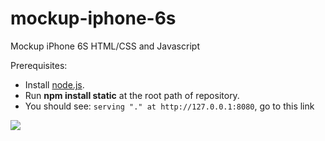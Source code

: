 # mockup-iphone-6s
Mockup iPhone 6S HTML/CSS and Javascript

Prerequisites:
 - Install [node.js](https://nodejs.org/en/download/).
 - Run **npm install static** at the root path of repository.
 - You should see: ``serving "." at http://127.0.0.1:8080``, go to this link

![](http://image.noelshack.com/fichiers/2016/27/1468058334-iphone6s.png)
